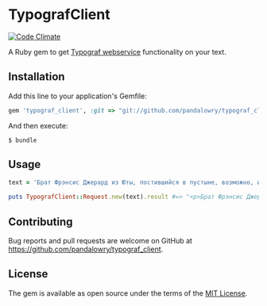 # TypografClient

[![Code Climate](https://img.shields.io/codeclimate/github/pandalowry/typograf_client.svg)](https://codeclimate.com/github/pandalowry/typograf_client)

A Ruby gem to get [Typograf webservice](https://www.artlebedev.ru/typograf/webservice/) functionality on your text.

## Installation

Add this line to your application's Gemfile:

```ruby
gem 'typograf_client', :git => "git://github.com/pandalowry/typograf_client.git"
```

And then execute:

    $ bundle

<!-- Or install it yourself as:

    $ gem install typograf_client -->

## Usage

```ruby
text = 'Брат Фрэнсис Джерард из Юты, постившийся в пустыне, возможно, и не нашел бы священные документы, если бы не паломник с препоясанными чреслами.'

puts TypografClient::Request.new(text).result #=> "<p>Брат Фрэнсис Джерард из&nbsp;Юты, постившийся в&nbsp;пустыне, возможно, и&nbsp;не&nbsp;нашел&nbsp;бы священные документы, если&nbsp;бы не&nbsp;паломник с&nbsp;препоясанными чреслами.<br />\n</p>" 
```

## Contributing

Bug reports and pull requests are welcome on GitHub at https://github.com/pandalowry/typograf_client.


## License

The gem is available as open source under the terms of the [MIT License](http://opensource.org/licenses/MIT).


